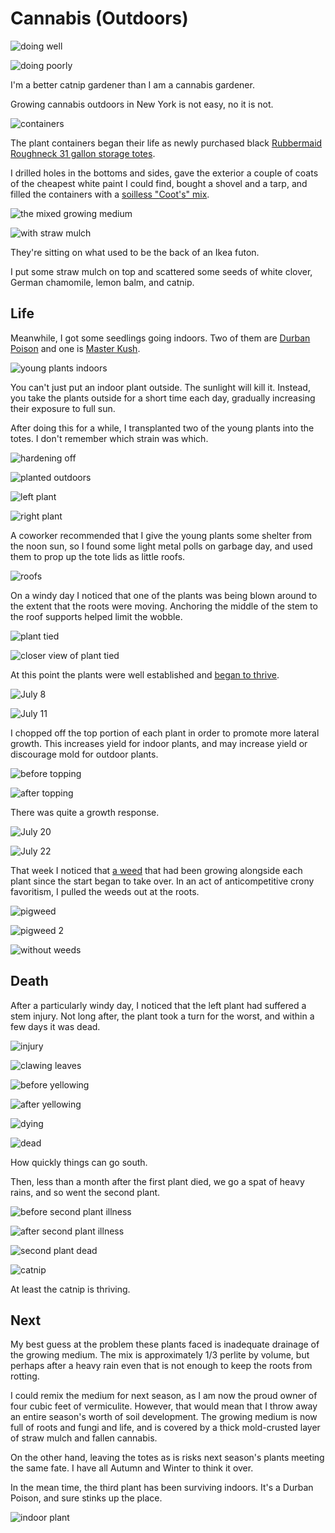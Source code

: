 # Cannabis (Outdoors)

![doing well](07-22_small.webp)

![doing poorly](catnip_small.webp)

I'm a better catnip gardener than I am a cannabis gardener.

Growing cannabis outdoors in New York is not easy, no it is not.

![containers](bin_small.webp)

The plant containers began their life as newly purchased black [Rubbermaid
Roughneck 31 gallon storage totes][1].

I drilled holes in the bottoms and sides, gave the exterior a couple of coats
of the cheapest white paint I could find, bought a shovel and a tarp, and
filled the containers with a [soilless "Coot's" mix][2].

![the mixed growing medium](mix_small.webp)

![with straw mulch](mulch_small.webp)

They're sitting on what used to be the back of an Ikea futon.

I put some straw mulch on top and scattered some seeds of white clover, German
chamomile, lemon balm, and catnip.

## Life
Meanwhile, I got some seedlings going indoors.  Two of them are [Durban
Poison][3] and one is [Master Kush][4].

![young plants indoors](seedlings_small.webp)

You can't just put an indoor plant outside.  The sunlight will kill it.
Instead, you take the plants outside for a short time each day, gradually
increasing their exposure to full sun.

After doing this for a while, I transplanted two of the young plants into the
totes.  I don't remember which strain was which.

![hardening off](hardening_small.webp)

![planted outdoors](planted_small.webp)

![left plant](planted-left_small.webp)

![right plant](planted-right_small.webp)

A coworker recommended that I give the young plants some shelter from the noon
sun, so I found some light metal polls on garbage day, and used them to prop up
the tote lids as little roofs.

![roofs](roofs_small.webp)

On a windy day I noticed that one of the plants was being blown around to the
extent that the roots were moving.  Anchoring the middle of the stem to the
roof supports helped limit the wobble.

![plant tied](tie_small.webp)

![closer view of plant tied](tie2_small.webp)

At this point the plants were well established and [began to thrive][5].

![July 8](07-08_small.webp)

![July 11](07-08_small.webp)

I chopped off the top portion of each plant in order to promote more lateral
growth.  This increases yield for indoor plants, and may increase yield or
discourage mold for outdoor plants.

![before topping](chop-before_small.webp)

![after topping](chop-after_small.webp)

There was quite a growth response.

![July 20](07-20_small.webp)

![July 22](07-22_small.webp)

That week I noticed that [a weed][6] that had been growing alongside each plant
since the start began to take over.  In an act of anticompetitive crony
favoritism, I pulled the weeds out at the roots.

![pigweed](pigweed_small.webp)

![pigweed 2](pigweed2_small.webp)

![without weeds](07-30_small.webp)

## Death
After a particularly windy day, I noticed that the left plant had suffered a
stem injury.  Not long after, the plant took a turn for the worst, and within a
few days it was dead.

![injury](injury_small.webp)

![clawing leaves](clawing_small.webp)

![before yellowing](yellow-before_small.webp)

![after yellowing](yellow-after_small.webp)

![dying](dying_small.webp)

![dead](dead_small.webp)

How quickly things can go south.

Then, less than a month after the first plant died, we go a spat of heavy
rains, and so went the second plant.

![before second plant illness](second-before_small.webp)

![after second plant illness](second-after_small.webp)

![second plant dead](second-dead_small.webp)

![catnip](catnip_small.webp)

At least the catnip is thriving.

## Next
My best guess at the problem these plants faced is inadequate drainage of the
growing medium.  The mix is approximately 1/3 perlite by volume, but perhaps
after a heavy rain even that is not enough to keep the roots from rotting.

I could remix the medium for next season, as I am now the proud owner of four
cubic feet of vermiculite.  However, that would mean that I throw away an
entire season's worth of soil development.  The growing medium is now full of
roots and fungi and life, and is covered by a thick mold-crusted layer of straw
mulch and fallen cannabis.

On the other hand, leaving the totes as is risks next season's plants meeting
the same fate.  I have all Autumn and Winter to think it over.

In the mean time, the third plant has been surviving indoors.  It's a Durban
Poison, and sure stinks up the place.

![indoor plant](indoor_small.webp)

[1]: https://www.reddit.com/r/NoTillGrowery/comments/txxeji/planning_outdoor_notill_roof_grow/
[2]: https://www.reddit.com/r/NoTillGrowery/comments/ulegf7/roof_grow_part_2_making_the_soil/
[3]: https://www.growerschoiceseeds.com/shop/cannabis-seeds/durban-poison-feminized-cannabis-seeds/
[4]: https://www.growerschoiceseeds.com/shop/cannabis-seeds/feminized/master-kush-feminized-cannabis-seeds/
[5]: https://www.reddit.com/r/NoTillGrowery/comments/vqsomk/roof_grow_update/
[6]: https://www.reddit.com/r/whatsthisplant/comments/w95qoe/aggressive_volunteer_in_my_roof_beds/
